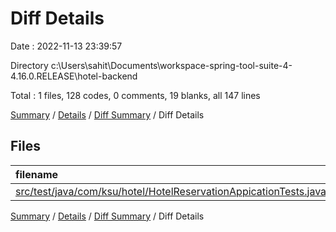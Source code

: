 # Diff Details

Date : 2022-11-13 23:39:57

Directory c:\\Users\\sahit\\Documents\\workspace-spring-tool-suite-4-4.16.0.RELEASE\\hotel-backend

Total : 1 files,  128 codes, 0 comments, 19 blanks, all 147 lines

[Summary](results.md) / [Details](details.md) / [Diff Summary](diff.md) / Diff Details

## Files
| filename | language | code | comment | blank | total |
| :--- | :--- | ---: | ---: | ---: | ---: |
| [src/test/java/com/ksu/hotel/HotelReservationAppicationTests.java](/src/test/java/com/ksu/hotel/HotelReservationAppicationTests.java) | Java | 128 | 0 | 19 | 147 |

[Summary](results.md) / [Details](details.md) / [Diff Summary](diff.md) / Diff Details